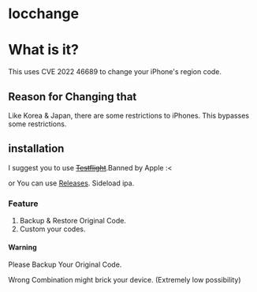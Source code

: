 # locchange

<h1> What is it?</h1>


This uses CVE 2022 46689 to change your iPhone's region code. 

<h2> Reason for Changing that</h2>

Like Korea & Japan, there are some restrictions to iPhones. This bypasses some restrictions.

## installation

I suggest you to use [~~Testflight~~](https://testflight.apple.com/join/M4bvduzr).Banned by Apple :<

or You can use [Releases](https://github.com/PARKasd/locchange/releases). Sideload ipa.

### Feature 

1. Backup & Restore Original Code.
2. Custom your codes.

#### Warning

Please Backup Your Original Code.

Wrong Combination might brick your device. (Extremely low possibility)
